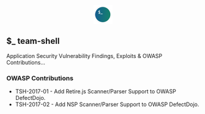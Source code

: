 <div style="text-align:center"><img src="tsh.png" width="50"></div>

## $_ team-shell

Application Security Vulnerability Findings, Exploits & OWASP Contributions...

### OWASP Contributions
* TSH-2017-01 - Add Retire.js Scanner/Parser Support to OWASP DefectDojo.
* TSH-2017-02 - Add NSP Scanner/Parser Support to OWASP DefectDojo.

